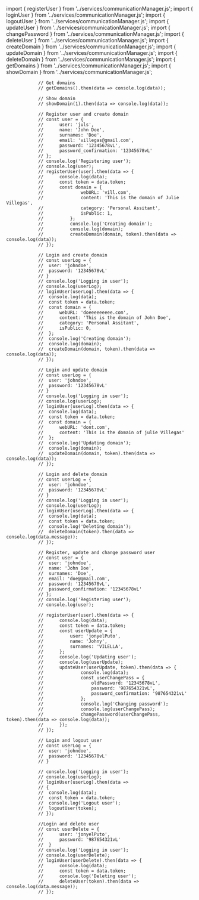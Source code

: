 import { registerUser } from '../services/communicationManager.js';
				import { loginUser } from '../services/communicationManager.js';
				import { logoutUser } from '../services/communicationManager.js';
				import { updateUser } from '../services/communicationManager.js';
				import { changePassword } from '../services/communicationManager.js';
				import { deleteUser } from '../services/communicationManager.js';
				import { createDomain } from '../services/communicationManager.js';
				import { updateDomain } from '../services/communicationManager.js';
				import { deleteDomain } from '../services/communicationManager.js';
				import { getDomains } from '../services/communicationManager.js';
				import { showDomain } from '../services/communicationManager.js';


				// Get domains
				// getDomains().then(data => console.log(data));

				// Show domain
				// showDomain(1).then(data => console.log(data));

				// Register user and create domain
				// const user = {
				// 		user: 'juls',
				// 		name: 'John Doe',
				// 		surnames: 'Doe',
				// 		email: 'villegas@gmail.com',
				// 		password: '12345678vL',
				// 		password_confirmation: '12345678vL'
				// };
				// console.log('Registering user');
				// console.log(user);
				// registerUser(user).then(data => {
				// 		console.log(data);
				// 		const token = data.token;
				// 		const domain = {
				// 				webURL: 'vill.com',
				// 				content: 'This is the domain of Julie Villegas',
				// 			    category: 'Personal Assitant',
				// 				isPublic: 1,
				// 			};
				// 			console.log('Creating domain');
				// 			console.log(domain);
				// 			createDomain(domain, token).then(data => console.log(data));
				// });

				// Login and create domain
				// const userLog = {
				// 	user: 'johndoe',
				// 	password: '12345678vL'
				// }
				// console.log('Logging in user');
				// console.log(userLog);
				// loginUser(userLog).then(data => {
				// 	console.log(data);
				// 	const token = data.token;
				// 	const domain = {
				// 		webURL: 'doeeeeeeeee.com',
				// 		content: 'This is the domain of John Doe',
				// 		category: 'Personal Assitant',
				// 		isPublic: 0,
				// 	};
				// 	console.log('Creating domain');
				// 	console.log(domain);
				// 	createDomain(domain, token).then(data => console.log(data));
				// });

				// Login and update domain
				// const userLog = {
				// 	user: 'johndoe',
				// 	password: '12345678vL'
				// }
				// console.log('Logging in user');	
				// console.log(userLog);
				// loginUser(userLog).then(data => {
				// 	console.log(data);
				// 	const token = data.token;
				// 	const domain = {
				// 		webURL: 'dont.com',
				// 		content: 'This is the domain of julie Villegas'
				// 	};
				// 	console.log('Updating domain');
				// 	console.log(domain);
				// 	updateDomain(domain, token).then(data => console.log(data));
				// });

				// Login and delete domain
				// const userLog = {
				// 	user: 'johndoe',
				// 	password: '12345678vL'
				// }
				// console.log('Logging in user');
				// console.log(userLog);
				// loginUser(userLog).then(data => {
				// 	console.log(data);
				// 	const token = data.token;
				// 	console.log('Deleting domain');
				// 	deleteDomain(token).then(data => console.log(data.message));
				// });

				// Register, update and change password user
				// const user = {
				// 	user: 'johndoe',
				// 	name: 'John Doe',
				// 	surnames: 'Doe',
				// 	email: 'doe@gmail.com',
				// 	password: '12345678vL',
				// 	password_confirmation: '12345678vL'
				// };
				// console.log('Registering user');
				// console.log(user);

				// registerUser(user).then(data => {
				// 		console.log(data);
				// 		const token = data.token;
				// 		const userUpdate = {
				// 			user: 'jonyelPuto',
				// 			name: 'Johny',
				// 			surnames: 'VILELLA',
				// 		};
				// 		console.log('Updating user');
				// 		console.log(userUpdate);
				// 		updateUser(userUpdate, token).then(data => {
				// 				console.log(data);
				// 				const userChangePass = {
				// 					oldPassword: '12345678vL',
				// 					password: '987654321vL',
				// 					password_confirmation: '987654321vL'
				// 				};	
				// 				console.log('Changing password');
				// 				console.log(userChangePass);
				// 				changePassword(userChangePass, token).then(data => console.log(data));		
				// 		});
				// });

				// Login and logout user
				// const userLog = {
				// 	user: 'johndoe',
				// 	password: '12345678vL'
				// }

				// console.log('Logging in user');
				// console.log(userLog);
				// loginUser(userLog).then(data => 
				// {
				// 	console.log(data);
				// 	const token = data.token;
				// 	console.log('Logout user');
				// 	logoutUser(token);
				// });

				//Login and delete user
				// const userDelete = {
				// 		user: 'jonyelPuto',
				// 		password: '987654321vL'
				// 	}
				// console.log('Logging in user');
				// console.log(userDelete);
				// loginUser(userDelete).then(data => {
				// 		console.log(data);
				// 		const token = data.token;
				// 		console.log('Deleting user');
				// 		deleteUser(token).then(data => console.log(data.message));
				// });